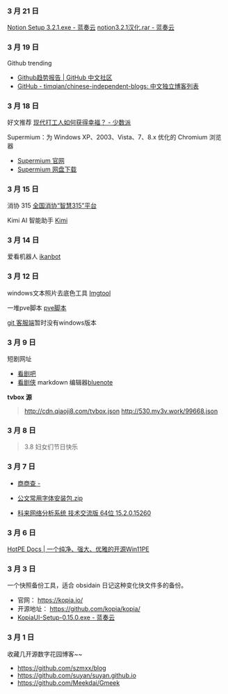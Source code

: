 ### 3 月 21 日
[Notion Setup 3.2.1.exe - 蓝奏云](https://cqmzgg.lanzn.com/iPhdr1s3ej9a)
[notion3.2.1汉化.rar - 蓝奏云](https://cqmzgg.lanzn.com/iFrG21s3ep2j)

### 3 月 19 日

Github trending
- [Github趋势报告 | GitHub 中文社区](https://www.github-zh.com/trending)
- [GitHub - timqian/chinese-independent-blogs: 中文独立博客列表](https://github.com/timqian/chinese-independent-blogs?tab=readme-ov-file)


### 3 月 18 日 
好文推荐
[现代打工人如何获得幸福？ - 少数派](https://sspai.com/post/86697#!)

Supermium：为 Windows XP、2003、Vista、7、8.x 优化的 Chromium 浏览器
- [Supermium 官网](https://win32subsystem.live/supermium/)
- [Supermium 网盘下载](https://cqmzgg.lanzn.com/iNJIq1rrzl0h)

### 3 月 15 日
消协 315
[全国消协“智慧315”平台](https://315.cca.org.cn/#/home)

Kimi AI 智能助手
[Kimi](https://kimi.moonshot.cn/)

### 3 月 14 日
爱看机器人
[ikanbot](https://v.ikanbot.com/)

### 3 月 12 日

 windows文本照片去底色工具
[Imgtool](https://cqmzgg.lanzn.com/ikS8I1r5v1ne) 

一堆pve脚本
[pve脚本](https://tteck.github.io/Proxmox/)

[git 客服端](https://gitbutler.com/)暂时没有windows版本

### 3 月 9 日
短剧网址
-  [看剧吧](https://www.kanjuda.com)
-  [看剧侠](https://www.duanjuxia.cn)
markdown 编辑器[bluenote](https://www.bluemd.me/)

**tvbox 源**
>http://cdn.qiaoji8.com/tvbox.json
>http://530.my3v.work/99668.json
### 3 月 8 日

> 3.8 妇女们节日快乐
### 3 月 7 日
- [商商查 -](https://www.sscha.com/)

- [公文常用字体安装包.zip ](https://cqmzgg.lanzn.com/iQgHS1qki29c)

- [科来网络分析系统 技术交流版 64位 15.2.0.15260](https://www.alipan.com/s/x5WWyBP1GDS)
### 3 月 6 日
[HotPE Docs | 一个纯净、强大、优雅的开源Win11PE](https://docs.hotpe.top/)

### 3 月 3 日
一个快照备份工具，适合 obsidain 日记这种变化快文件多的备份。
- 官网： https://kopia.io/ 
- 开源地址： https://github.com/kopia/kopia/
- [KopiaUI-Setup-0.15.0.exe - 蓝奏云](https://cqmzgg.lanzn.com/iZguW1q5cmob)
### 3 月 1 日
收藏几开源数字花园博客~~
- https://github.com/szmxx/blog
- https://github.com/suyan/suyan.github.io
- https://github.com/Meekdai/Gmeek



<!-- ##{"timestamp":1709270859}## -->